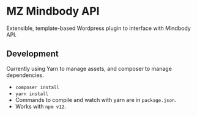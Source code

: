 # MZ Mindbody API

Extensible, template-based Wordpress plugin to interface with Mindbody API.

## Development

Currently using Yarn to manage assets, and composer to manage dependencies.

 * `composer install`
 * `yarn install`
 * Commands to compile and watch with yarn are in `package.json`.
 * Works with `npm v12`.